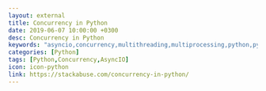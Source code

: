 ```yaml
---
layout: external
title: Concurrency in Python
date: 2019-06-07 10:00:00 +0300
desc: Concurrency in Python
keywords: "asyncio,concurrency,multithreading,multiprocessing,python,python3,github,website,blog,easy"
categories: [Python]
tags: [Python,Concurrency,AsyncIO]
icon: icon-python
link: https://stackabuse.com/concurrency-in-python/
---
```

